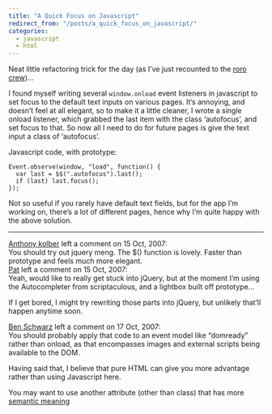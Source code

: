 ```yaml
---
title: "A Quick Focus on Javascript"
redirect_from: "/posts/a_quick_focus_on_javascript/"
categories:
  - javascript
  - html
---
```

Neat little refactoring trick for the day (as I’ve just recounted to the
<a href="irc://irc.freenode.net/roro">roro crew</a>)…

I found myself writing several `window.onload` event listeners in
javascript to set focus to the default text inputs on various pages.
It’s annoying, and doesn’t feel at all elegant, so to make it a little
cleaner, I wrote a single onload listener, which grabbed the last item
with the class ‘autofocus’, and set focus to that. So now all I need to
do for future pages is give the text input a class of ‘autofocus’.

Javascript code, with prototype:

    Event.observe(window, "load", function() {
      var last = $$(".autofocus").last();
      if (last) last.focus();
    });

Not so useful if you rarely have default text fields, but for the app
I’m working on, there’s a lot of different pages, hence why I’m quite
happy with the above solution.

------------------------------------------------------------------------

<div class="comments">
<div class="comment-author">
<a href="http://www.aestheticallyloyal.com">Anthony kolber</a> left a
comment on 15 Oct, 2007:</div>

<div class="comment" markdown="1">
You should try out jquery meng.  
The $() function is lovely. Faster than prototype and feels much more
elegant.

</div>
<div class="comment-author">
<a href="http://freelancing-gods.com">Pat</a> left a comment on 15 Oct,
2007:</div>

<div class="comment" markdown="1">
Yeah, would like to really get stuck into jQuery, but at the moment I’m
using the Autocompleter from scriptaculous, and a lightbox built off
prototype…

If I get bored, I might try rewriting those parts into jQuery, but
unlikely that’ll happen anytime soon.

</div>
<div class="comment-author">
<a href="http://germanforblack.com/">Ben Schwarz</a> left a comment on
17 Oct, 2007:</div>

<div class="comment" markdown="1">
You should probably apply that code to an event model like “domready”
rather than onload, as that encompasses images and external scripts
being available to the DOM.

Having said that, I believe that pure HTML can give you more advantage
rather than using Javascript here.

You may want to use another attribute (other than class) that has more
[semantic
meaning](http://www.w3.org/TR/html4/interact/forms.html#h-17.11)

</div>
</div>


